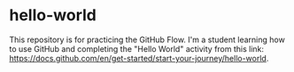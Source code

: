 # hello-world
This repository is for practicing the GitHub Flow.
I'm a student learning how to use GitHub and completing the "Hello World" activity from this link: https://docs.github.com/en/get-started/start-your-journey/hello-world.
